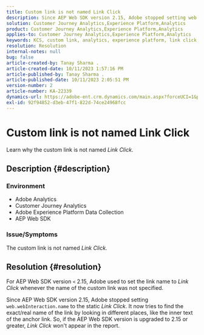 ```yaml
---
title: Custom link is not named Link Click
description: Since AEP Web SDK version 2.15, Adobe stopped setting web.webInteraction.name to the static Link Click.
solution: Customer Journey Analytics,Experience Platform,Analytics
product: Customer Journey Analytics,Experience Platform,Analytics
applies-to: Customer Journey Analytics,Experience Platform,Analytics
keywords: KCS, custom link, analytics, experience platform, link click, web SDK, customer journey analytics
resolution: Resolution
internal-notes: null
bug: false
article-created-by: Tanay Sharma .
article-created-date: 10/11/2023 1:57:16 PM
article-published-by: Tanay Sharma .
article-published-date: 10/11/2023 2:05:51 PM
version-number: 2
article-number: KA-22339
dynamics-url: https://adobe-ent.crm.dynamics.com/main.aspx?forceUCI=1&pagetype=entityrecord&etn=knowledgearticle&id=64cd5812-3e68-ee11-9ae7-6045bd0063aa
exl-id: 92f94852-d3eb-47f1-822d-74ce24968fcc
---
```

# Custom link is not named Link Click


Learn why the custom link is not named *Link Click*.

## Description {#description}


### <b>Environment</b>

- Adobe Analytics
- Customer Journey Analytics
- Adobe Experience Platform Data Collection
- AEP Web SDK


### <b>Issue/Symptoms</b>

The custom link is not named *Link Click.*


## Resolution {#resolution}


For AEP Web SDK version `<` 2.15, Adobe used to set the link name to *Link Click* whenever the name of the custom link was not specified.

Since AEP Web SDK version 2.15, Adobe stopped setting `web.webInteraction.name` to the static *Link Click*. It now tries to find the exact/real name of the link by looking in different places, like the inner text of the anchor link. So, if the AEP Web SDK version is upgraded to 2.15 or greater, *Link Click* won't appear in the report.
